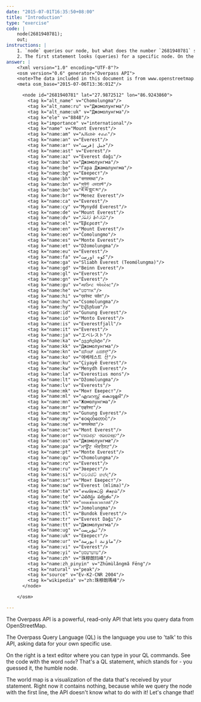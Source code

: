 ```yaml
---
date: "2015-07-01T16:35:50+08:00"
title: "Introduction"
type: "exercise"
code: | 
    node(2681940781);
    out;
instructions: |
    1. `node` queries our node, but what does the number `2681940781` stand for? It's the unique identifier number (ID) of the node we're looking for.
    2. The first statement looks (queries) for a specific node. On the second line, type in `out;`, which would print that node.
answer: |
    <?xml version="1.0" encoding="UTF-8"?>
    <osm version="0.6" generator="Overpass API">
    <note>The data included in this document is from www.openstreetmap.org. The data is made available under ODbL.</note>
    <meta osm_base="2015-07-06T13:36:01Z"/>

      <node id="2681940781" lat="27.9872512" lon="86.9243860">
        <tag k="alt_name" v="Chomolungma"/>
        <tag k="alt_name:ru" v="Джомолунгма"/>
        <tag k="alt_name:uk" v="Джомолунгма"/>
        <tag k="ele" v="8848"/>
        <tag k="importance" v="international"/>
        <tag k="name" v="Mount Everest"/>
        <tag k="name:am" v="ኤቨረስት ተራራ"/>
        <tag k="name:an" v="Everest"/>
        <tag k="name:ar" v="جبل إفرست"/>
        <tag k="name:ast" v="Everest"/>
        <tag k="name:az" v="Everest dağı"/>
        <tag k="name:ba" v="Джомолунгма"/>
        <tag k="name:be" v="Гара Джамалунгма"/>
        <tag k="name:bg" v="Еверест"/>
        <tag k="name:bh" v="सगरमाथा"/>
        <tag k="name:bn" v="মাউন্ট এভারেস্ট"/>
        <tag k="name:bo" v="ཇོ་མོ་གླང་མ"/>
        <tag k="name:br" v="Menez Everest"/>
        <tag k="name:ca" v="Everest"/>
        <tag k="name:cy" v="Mynydd Everest"/>
        <tag k="name:de" v="Mount Everest"/>
        <tag k="name:dv" v="އެވަރެސްޓް ފަރުބަދަ"/>
        <tag k="name:el" v="Έβερεστ"/>
        <tag k="name:en" v="Mount Everest"/>
        <tag k="name:eo" v="Ĉomolungmo"/>
        <tag k="name:es" v="Monte Everest"/>
        <tag k="name:et" v="Džomolungma"/>
        <tag k="name:eu" v="Everest"/>
        <tag k="name:fa" v="کوه اورست"/>
        <tag k="name:ga" v="Sliabh Everest (Teomólungma)"/>
        <tag k="name:gd" v="Beinn Everest"/>
        <tag k="name:gl" v="Everest"/>
        <tag k="name:gn" v="Éverest"/>
        <tag k="name:gu" v="માઉન્ટ એવરેસ્ટ"/>
        <tag k="name:he" v="אוורסט"/>
        <tag k="name:hi" v="एवरेस्ट पर्वत"/>
        <tag k="name:hu" v="Csomolungma"/>
        <tag k="name:hy" v="Էվերեստ"/>
        <tag k="name:id" v="Gunung Everest"/>
        <tag k="name:io" v="Monto Everest"/>
        <tag k="name:is" v="Everestfjall"/>
        <tag k="name:it" v="Everest"/>
        <tag k="name:ja" v="エベレスト"/>
        <tag k="name:ka" v="ევერესტი"/>
        <tag k="name:kk" v="Джомолунгма"/>
        <tag k="name:kn" v="ಮೌಂಟ್ ಎವರೆಸ್ಟ್"/>
        <tag k="name:ko" v="에베레스트 산"/>
        <tag k="name:ku" v="Çiyayê Everest"/>
        <tag k="name:kw" v="Menydh Everest"/>
        <tag k="name:la" v="Everestius mons"/>
        <tag k="name:lt" v="Džomolungma"/>
        <tag k="name:lv" v="Everests"/>
        <tag k="name:mk" v="Монт Еверест"/>
        <tag k="name:ml" v="എവറസ്റ്റ്‌ കൊടുമുടി"/>
        <tag k="name:mn" v="Жомолунгма"/>
        <tag k="name:mr" v="एव्हरेस्ट"/>
        <tag k="name:ms" v="Gunung Everest"/>
        <tag k="name:my" v="ဧဝရတ်တောင်"/>
        <tag k="name:ne" v="सगरमाथा"/>
        <tag k="name:oc" v="Mont Everest"/>
        <tag k="name:or" v="ମାଉଣ୍ଟ ଏଭରେଷ୍ଟ"/>
        <tag k="name:os" v="Джомолунгмæ"/>
        <tag k="name:pa" v="ਮਾਊਂਟ ਐਵਰੈਸਟ"/>
        <tag k="name:pt" v="Monte Everest"/>
        <tag k="name:qu" v="Chomolungma"/>
        <tag k="name:ro" v="Everest"/>
        <tag k="name:ru" v="Эверест"/>
        <tag k="name:si" v="එවරස්ට් කන්ද"/>
        <tag k="name:sr" v="Монт Еверест"/>
        <tag k="name:sw" v="Everest (mlima)"/>
        <tag k="name:ta" v="எவரெசுட்டு சிகரம்"/>
        <tag k="name:te" v="ఎవరెస్టు పర్వతం"/>
        <tag k="name:th" v="ยอดเขาเอเวอเรสต์"/>
        <tag k="name:tk" v="Jomolungma"/>
        <tag k="name:tl" v="Bundok Everest"/>
        <tag k="name:tr" v="Everest Dağı"/>
        <tag k="name:tt" v="Джомолунгма"/>
        <tag k="name:ug" v="ئېۋېرېست"/>
        <tag k="name:uk" v="Еверест"/>
        <tag k="name:ur" v="ماؤنٹ ایورسٹ"/>
        <tag k="name:vi" v="Everest"/>
        <tag k="name:yi" v="עווערעסט"/>
        <tag k="name:zh" v="珠穆朗玛峰"/>
        <tag k="name:zh_pinyin" v="Zhūmùlǎngmǎ Fēng"/>
        <tag k="natural" v="peak"/>
        <tag k="source" v="Ev-K2-CNR 2004"/>
        <tag k="wikipedia" v="zh:珠穆朗瑪峰"/>
      </node>

    </osm>

---
```


The Overpass API is a powerful, read-only API that lets you query data from OpenStreetMap.

The Overpass Query Language (QL) is the language you use to 'talk' to this API, asking data for your own specific use.

On the right is a text editor where you can type in your QL commands. See the code with the word `node`? That's a QL statement, which stands for - you guessed it, the humble node.

The world map is a visualization of the data that's received by your statement. Right now it contains nothing, because while we query the node with the first line, the API doesn't know what to do with it! Let's change that!




